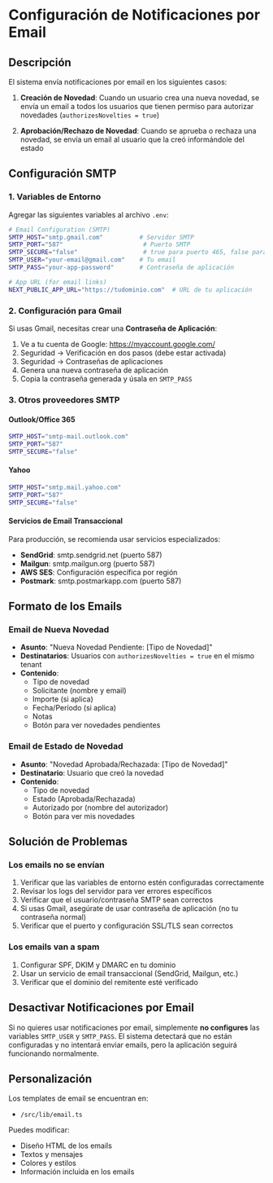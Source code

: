 # Configuración de Notificaciones por Email

## Descripción

El sistema envía notificaciones por email en los siguientes casos:

1. **Creación de Novedad**: Cuando un usuario crea una nueva novedad, se envía un email a todos los usuarios que tienen permiso para autorizar novedades (`authorizesNovelties = true`)

2. **Aprobación/Rechazo de Novedad**: Cuando se aprueba o rechaza una novedad, se envía un email al usuario que la creó informándole del estado

## Configuración SMTP

### 1. Variables de Entorno

Agregar las siguientes variables al archivo `.env`:

```bash
# Email Configuration (SMTP)
SMTP_HOST="smtp.gmail.com"          # Servidor SMTP
SMTP_PORT="587"                      # Puerto SMTP
SMTP_SECURE="false"                  # true para puerto 465, false para otros
SMTP_USER="your-email@gmail.com"    # Tu email
SMTP_PASS="your-app-password"       # Contraseña de aplicación

# App URL (for email links)
NEXT_PUBLIC_APP_URL="https://tudominio.com"  # URL de tu aplicación
```

### 2. Configuración para Gmail

Si usas Gmail, necesitas crear una **Contraseña de Aplicación**:

1. Ve a tu cuenta de Google: https://myaccount.google.com/
2. Seguridad → Verificación en dos pasos (debe estar activada)
3. Seguridad → Contraseñas de aplicaciones
4. Genera una nueva contraseña de aplicación
5. Copia la contraseña generada y úsala en `SMTP_PASS`

### 3. Otros proveedores SMTP

#### Outlook/Office 365
```bash
SMTP_HOST="smtp-mail.outlook.com"
SMTP_PORT="587"
SMTP_SECURE="false"
```

#### Yahoo
```bash
SMTP_HOST="smtp.mail.yahoo.com"
SMTP_PORT="587"
SMTP_SECURE="false"
```

#### Servicios de Email Transaccional

Para producción, se recomienda usar servicios especializados:

- **SendGrid**: smtp.sendgrid.net (puerto 587)
- **Mailgun**: smtp.mailgun.org (puerto 587)
- **AWS SES**: Configuración específica por región
- **Postmark**: smtp.postmarkapp.com (puerto 587)

## Formato de los Emails

### Email de Nueva Novedad
- **Asunto**: "Nueva Novedad Pendiente: [Tipo de Novedad]"
- **Destinatarios**: Usuarios con `authorizesNovelties = true` en el mismo tenant
- **Contenido**:
  - Tipo de novedad
  - Solicitante (nombre y email)
  - Importe (si aplica)
  - Fecha/Período (si aplica)
  - Notas
  - Botón para ver novedades pendientes

### Email de Estado de Novedad
- **Asunto**: "Novedad Aprobada/Rechazada: [Tipo de Novedad]"
- **Destinatario**: Usuario que creó la novedad
- **Contenido**:
  - Tipo de novedad
  - Estado (Aprobada/Rechazada)
  - Autorizado por (nombre del autorizador)
  - Botón para ver mis novedades

## Solución de Problemas

### Los emails no se envían

1. Verificar que las variables de entorno estén configuradas correctamente
2. Revisar los logs del servidor para ver errores específicos
3. Verificar que el usuario/contraseña SMTP sean correctos
4. Si usas Gmail, asegúrate de usar contraseña de aplicación (no tu contraseña normal)
5. Verificar que el puerto y configuración SSL/TLS sean correctos

### Los emails van a spam

1. Configurar SPF, DKIM y DMARC en tu dominio
2. Usar un servicio de email transaccional (SendGrid, Mailgun, etc.)
3. Verificar que el dominio del remitente esté verificado

## Desactivar Notificaciones por Email

Si no quieres usar notificaciones por email, simplemente **no configures** las variables `SMTP_USER` y `SMTP_PASS`. El sistema detectará que no están configuradas y no intentará enviar emails, pero la aplicación seguirá funcionando normalmente.

## Personalización

Los templates de email se encuentran en:
- `/src/lib/email.ts`

Puedes modificar:
- Diseño HTML de los emails
- Textos y mensajes
- Colores y estilos
- Información incluida en los emails
